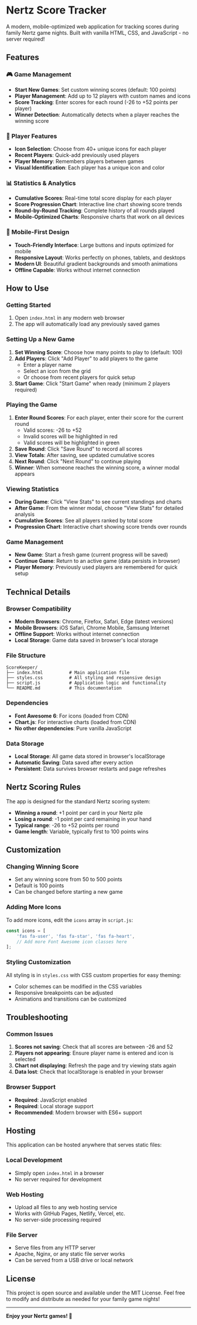 # Nertz Score Tracker

A modern, mobile-optimized web application for tracking scores during family Nertz game nights. Built with vanilla HTML, CSS, and JavaScript - no server required!

## Features

### 🎮 Game Management
- **Start New Games**: Set custom winning scores (default: 100 points)
- **Player Management**: Add up to 12 players with custom names and icons
- **Score Tracking**: Enter scores for each round (-26 to +52 points per player)
- **Winner Detection**: Automatically detects when a player reaches the winning score

### 👥 Player Features
- **Icon Selection**: Choose from 40+ unique icons for each player
- **Recent Players**: Quick-add previously used players
- **Player Memory**: Remembers players between games
- **Visual Identification**: Each player has a unique icon and color

### 📊 Statistics & Analytics
- **Cumulative Scores**: Real-time total score display for each player
- **Score Progression Chart**: Interactive line chart showing score trends
- **Round-by-Round Tracking**: Complete history of all rounds played
- **Mobile-Optimized Charts**: Responsive charts that work on all devices

### 📱 Mobile-First Design
- **Touch-Friendly Interface**: Large buttons and inputs optimized for mobile
- **Responsive Layout**: Works perfectly on phones, tablets, and desktops
- **Modern UI**: Beautiful gradient backgrounds and smooth animations
- **Offline Capable**: Works without internet connection

## How to Use

### Getting Started
1. Open `index.html` in any modern web browser
2. The app will automatically load any previously saved games

### Setting Up a New Game
1. **Set Winning Score**: Choose how many points to play to (default: 100)
2. **Add Players**: Click "Add Player" to add players to the game
   - Enter a player name
   - Select an icon from the grid
   - Or choose from recent players for quick setup
3. **Start Game**: Click "Start Game" when ready (minimum 2 players required)

### Playing the Game
1. **Enter Round Scores**: For each player, enter their score for the current round
   - Valid scores: -26 to +52
   - Invalid scores will be highlighted in red
   - Valid scores will be highlighted in green
2. **Save Round**: Click "Save Round" to record all scores
3. **View Totals**: After saving, see updated cumulative scores
4. **Next Round**: Click "Next Round" to continue playing
5. **Winner**: When someone reaches the winning score, a winner modal appears

### Viewing Statistics
- **During Game**: Click "View Stats" to see current standings and charts
- **After Game**: From the winner modal, choose "View Stats" for detailed analysis
- **Cumulative Scores**: See all players ranked by total score
- **Progression Chart**: Interactive chart showing score trends over rounds

### Game Management
- **New Game**: Start a fresh game (current progress will be saved)
- **Continue Game**: Return to an active game (data persists in browser)
- **Player Memory**: Previously used players are remembered for quick setup

## Technical Details

### Browser Compatibility
- **Modern Browsers**: Chrome, Firefox, Safari, Edge (latest versions)
- **Mobile Browsers**: iOS Safari, Chrome Mobile, Samsung Internet
- **Offline Support**: Works without internet connection
- **Local Storage**: Game data saved in browser's local storage

### File Structure
```
ScoreKeeper/
├── index.html          # Main application file
├── styles.css          # All styling and responsive design
├── script.js           # Application logic and functionality
└── README.md           # This documentation
```

### Dependencies
- **Font Awesome 6**: For icons (loaded from CDN)
- **Chart.js**: For interactive charts (loaded from CDN)
- **No other dependencies**: Pure vanilla JavaScript

### Data Storage
- **Local Storage**: All game data stored in browser's localStorage
- **Automatic Saving**: Data saved after every action
- **Persistent**: Data survives browser restarts and page refreshes

## Nertz Scoring Rules

The app is designed for the standard Nertz scoring system:
- **Winning a round**: +1 point per card in your Nertz pile
- **Losing a round**: -1 point per card remaining in your hand
- **Typical range**: -26 to +52 points per round
- **Game length**: Variable, typically first to 100 points wins

## Customization

### Changing Winning Score
- Set any winning score from 50 to 500 points
- Default is 100 points
- Can be changed before starting a new game

### Adding More Icons
To add more icons, edit the `icons` array in `script.js`:
```javascript
const icons = [
    'fas fa-user', 'fas fa-star', 'fas fa-heart',
    // Add more Font Awesome icon classes here
];
```

### Styling Customization
All styling is in `styles.css` with CSS custom properties for easy theming:
- Color schemes can be modified in the CSS variables
- Responsive breakpoints can be adjusted
- Animations and transitions can be customized

## Troubleshooting

### Common Issues
1. **Scores not saving**: Check that all scores are between -26 and 52
2. **Players not appearing**: Ensure player name is entered and icon is selected
3. **Chart not displaying**: Refresh the page and try viewing stats again
4. **Data lost**: Check that localStorage is enabled in your browser

### Browser Support
- **Required**: JavaScript enabled
- **Required**: Local storage support
- **Recommended**: Modern browser with ES6+ support

## Hosting

This application can be hosted anywhere that serves static files:

### Local Development
- Simply open `index.html` in a browser
- No server required for development

### Web Hosting
- Upload all files to any web hosting service
- Works with GitHub Pages, Netlify, Vercel, etc.
- No server-side processing required

### File Server
- Serve files from any HTTP server
- Apache, Nginx, or any static file server works
- Can be served from a USB drive or local network

## License

This project is open source and available under the MIT License. Feel free to modify and distribute as needed for your family game nights!

---

**Enjoy your Nertz games! 🎉** 
